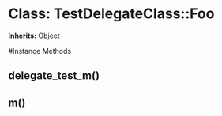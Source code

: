 # Class: TestDelegateClass::Foo
**Inherits:** Object
    




#Instance Methods
## delegate_test_m() [](#method-i-delegate_test_m)

## m() [](#method-i-m)

